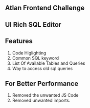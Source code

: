 ## Atlan Frontend Challenge
## UI Rich SQL Editor
## Features
1. Code Higlighting
2. Common SQL keyword 
3. List Of Available Tables and Queries
4. Way to access old sql queries

## For Better Performance
1. Removed the unwanted JS Code
2. Removed unwanted imports.

